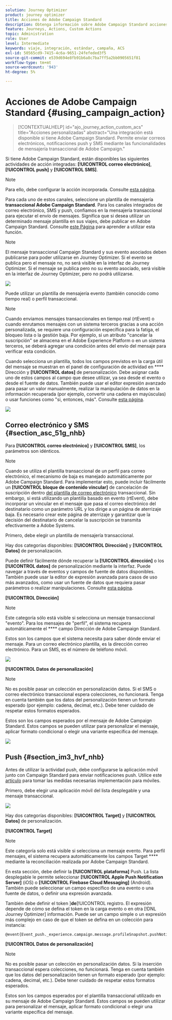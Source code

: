 ```yaml
---
solution: Journey Optimizer
product: journey optimizer
title: Acciones de Adobe Campaign Standard
description: Obtenga información sobre Adobe Campaign Standard acciones
feature: Journeys, Actions, Custom Actions
topic: Administration
role: User
level: Intermediate
keywords: viaje, integración, estándar, campaña, ACS
exl-id: 50565cd9-7415-4c6a-9651-24fefeded3f5
source-git-commit: e539d694e8fb91b6a8c7ba7ff5a2bb0905651f81
workflow-type: tm+mt
source-wordcount: '943'
ht-degree: 5%

---
```


# Acciones de Adobe Campaign Standard {#using_campaign_action}

>[!CONTEXTUALHELP]
>id="ajo_journey_action_custom_acs"
>title="Acciones personalizadas"
>abstract="Una integración está disponible si tiene Adobe Campaign Standard. Permite enviar correos electrónicos, notificaciones push y SMS mediante las funcionalidades de mensajería transaccional de Adobe Campaign."

Si tiene Adobe Campaign Standard, están disponibles las siguientes actividades de acción integradas: **[!UICONTROL correo electrónico]**, **[!UICONTROL push]** y **[!UICONTROL SMS]**.

>[!NOTE]
>
>Para ello, debe configurar la acción incorporada. Consulte [esta página](../action/acs-action.md).

Para cada uno de estos canales, seleccione un plantilla de mensajería **transaccional Adobe Campaign Standard**. Para los canales integrados de correo electrónico, SMS y push, confiamos en la mensajería transaccional para ejecutar el envío de mensajes. Significa que si desea utilizar un determinado mensaje plantilla en sus viajes, debe publicar en Adobe Campaign Standard. Consulte [este Página](https://experienceleague.adobe.com/docs/campaign-standard/using/communication-channels/transactional-messaging/getting-started-with-transactional-msg.html?lang=es) para aprender a utilizar esta función.

>[!NOTE]
>
>El mensaje transaccional Campaign Standard y sus evento asociados deben publicarse para poder utilizarse en Journey Optimizer. Si el evento se publica pero el mensaje no, no será visible en la interfaz de Journey Optimizer. Si el mensaje se publica pero no su evento asociado, será visible en la interfaz de Journey Optimizer, pero no podrá utilizarse.

![](assets/journey59.png)

Puede utilizar un plantilla de mensajería evento (también conocido como tiempo real) o perfil transaccional.

>[!NOTE]
>
>Cuando enviamos mensajes transaccionales en tiempo real (rtEvent) o cuando enrutamos mensajes con un sistema terceros gracias a una acción personalizada, se requiere una configuración específica para la fatiga, el bloqueo lista o la gestión baja. Por ejemplo, si un atributo &quot;cancelar la suscripción&quot; se almacena en el Adobe Experience Platform o en un sistema terceros, se deberá agregar una condición antes del envío del mensaje para verificar esta condición.

Cuando selecciona un plantilla, todos los campos previstos en la carga útil del mensaje se muestran en el panel de configuración de actividad en **** Dirección y **[!UICONTROL datos]** de personalización. Debe asignar cada uno de estos campos al campo que desee utilizar, ya sea desde el evento o desde el fuente de datos. También puede usar el editor expresión avanzado para pasar un valor manualmente, realizar la manipulación de datos en la información recuperada (por ejemplo, convertir una cadena en mayúsculas) o usar funciones como &quot;si, entonces, más&quot;. Consulte [esta página](expression/expressionadvanced.md).

![](assets/journey60.png)

## Correo electrónico y SMS {#section_asc_51g_nhb}

Para **[!UICONTROL correo electrónico]** y **[!UICONTROL SMS]**, los parámetros son idénticos.

>[!NOTE]
>
>Cuando se utiliza el plantilla transaccional de un perfil para correo electrónico, el mecanismo de baja es manejado automáticamente por Adobe Campaign Standard. Para implementar esto, puede incluir fácilmente un **[!UICONTROL bloque de contenido vincular]** de cancelación de suscripción dentro [del plantilla de correo electrónico](https://experienceleague.adobe.com/docs/campaign-standard/using/communication-channels/transactional-messaging/getting-started-with-transactional-msg.html?lang=es) transaccional. Sin embargo, si está utilizando un plantilla basado en evento (rtEvent), debe incorporar un vincular en el mensaje que pasa el correo electrónico del destinatario como un parámetro URL y los dirige a un página de aterrizaje baja. Es necesario crear este página de aterrizaje y garantizar que la decisión del destinatario de cancelar la suscripción se transmita efectivamente a Adobe Systems.

Primero, debe elegir un plantilla de mensajería transaccional.

Hay dos categorías disponibles: **[!UICONTROL Dirección]** y **[!UICONTROL Datos]** de personalización.

Puede definir fácilmente dónde recuperar la **[!UICONTROL dirección]** o los **[!UICONTROL datos]** de personalización mediante la interfaz. Puede navegar a través de eventos y campos de fuente de datos disponibles. También puede usar la editor de expresión avanzada para casos de uso más avanzados, como usar un fuente de datos que requiera pasar parámetros o realizar manipulaciones. Consulte [esta página](expression/expressionadvanced.md).

**[!UICONTROL Dirección]**

>[!NOTE]
>
>Este categoría sólo está visible si selecciona un mensaje transaccional &quot;evento&quot;. Para los mensajes de &quot;perfil&quot;, el sistema recupera automáticamente el **** campo Dirección de Adobe Campaign Standard.

Estos son los campos que el sistema necesita para saber dónde enviar el mensaje. Para un correo electrónico plantilla, es la dirección correo electrónico. Para un SMS, es el número de teléfono móvil.

![](assets/journey61.png)

**[!UICONTROL Datos de personalización]**

>[!NOTE]
>
>No es posible pasar un colección en personalización datos. Si el SMS o correo electrónico transaccional espera colecciones, no funcionará. Tenga en cuenta también que los datos del personalización tienen un formato esperado (por ejemplo: cadena, decimal, etc.). Debe tener cuidado de respetar estos formatos esperados.

Estos son los campos esperados por el mensaje de Adobe Campaign Standard. Estos campos se pueden utilizar para personalizar el mensaje, aplicar formato condicional o elegir una variante específica del mensaje.

![](assets/journey62.png)

## Push {#section_im3_hvf_nhb}

Antes de utilizar la actividad push, debe configurarse la aplicación móvil junto con Campaign Standard para enviar notificaciones push. Utilice este [artículo](https://helpx.adobe.com/es/campaign/kb/integrate-mobile-sdk.html) para tomar las medidas necesarias implementación para móviles.

Primero, debe elegir una aplicación móvil del lista desplegable y una mensaje transaccional.

![](assets/journey62bis.png)

Hay dos categorías disponibles: **[!UICONTROL Target]** y **[!UICONTROL Datos]** de personalización.

**[!UICONTROL Target]**

>[!NOTE]
>
>Este categoría solo está visible si selecciona un mensaje evento. Para perfil mensajes, el sistema recupera automáticamente los campos Target **** mediante la reconciliación realizada por Adobe Campaign Standard.

En esta sección, debe definir la **[!UICONTROL plataforma]** Push. La lista desplegable le permite seleccionar **[!UICONTROL Apple Push Notification Server]** (iOS) o **[!UICONTROL Firebase Cloud Messaging]** (Android). También puede seleccionar un campo específico de una evento o una fuente de datos, o definir una expresión avanzada.

También debe definir el token ]**de**[!UICONTROL  registro. El expresión depende de cómo se defina el token en la carga evento o en otra [!DNL Journey Optimizer] información. Puede ser un campo simple o un expresión más complejo en caso de que el token se defina en un colección para instancia:

```
@event{Event_push._experience.campaign.message.profileSnapshot.pushNotificationTokens.first().token}
```

**[!UICONTROL Datos de personalización]**

>[!NOTE]
>
>No es posible pasar un colección en personalización datos. Si la inserción transaccional espera colecciones, no funcionará. Tenga en cuenta también que los datos del personalización tienen un formato esperado (por ejemplo: cadena, decimal, etc.). Debe tener cuidado de respetar estos formatos esperados.

Estos son los campos esperados por el plantilla transaccional utilizado en su mensaje de Adobe Campaign Standard. Estos campos se pueden utilizar para personalizar el mensaje, aplicar formato condicional o elegir una variante específica del mensaje.
